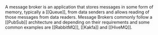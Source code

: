 A message broker is an application that stores messages in some form of memory, typically a [[Queue]], from data senders and allows reading of those messages from data readers.
Message Brokers commonly follow a [[PubSub]] architecture and depending on their requirements and some common examples are [[RabbitMQ]], [[Kakfa]] and [[HiveMQ]].